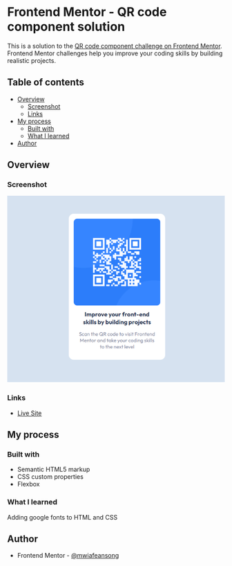 # Frontend Mentor - QR code component solution

This is a solution to the [QR code component challenge on Frontend Mentor](https://www.frontendmentor.io/challenges/qr-code-component-iux_sIO_H). Frontend Mentor challenges help you improve your coding skills by building realistic projects. 

## Table of contents

- [Overview](#overview)
  - [Screenshot](#screenshot)
  - [Links](#links)
- [My process](#my-process)
  - [Built with](#built-with)
  - [What I learned](#what-i-learned)
- [Author](#author)

## Overview

### Screenshot

![QR Code](./images/screenshot.png)

### Links

- [Live Site](https://mwiafeansong.github.io/QR-Code/)

## My process

### Built with

- Semantic HTML5 markup
- CSS custom properties
- Flexbox

### What I learned

Adding google fonts to HTML and CSS


## Author

- Frontend Mentor - [@mwiafeansong](https://www.frontendmentor.io/profile/mwiafeansong)